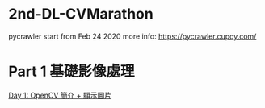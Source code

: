 # 2nd-DL-CVMarathon
pycrawler start from Feb 24 2020
more info: https://pycrawler.cupoy.com/
# Part 1 基礎影像處理
<a href=https://github.com/jasonliu1990/2nd-DL-CVMarathon/blob/master/homework/Day001_read_image_HW.ipynb>Day 1: OpenCV 簡介 + 顯示圖片</a></br>
